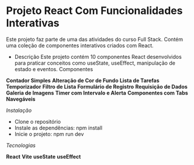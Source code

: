 # Projeto React Com Funcionalidades Interativas

Este projeto faz parte de uma das atividades do curso Full Stack. Contém uma coleção de componentes interativos criados com React.

- Descrição
Este projeto contém 10 componentes React desenvolvidos para praticar conceitos como useState, useEffect, manipulação de estado e eventos.
Componentes

**Contador Simples**
**Alteração de Cor de Fundo**
**Lista de Tarefas**
**Temporizador**
**Filtro de Lista**
**Formulário de Registro**
**Requisição de Dados**
**Galeria de Imagens**
**Timer com Intervalo e Alerta**
**Componentes com Tabs Navegáveis**

*Instalação*

- Clone o repositório
- Instale as dependências: npm install
- Inicie o projeto: npm run dev

*Tecnologias*

**React**
**Vite**
**useState**
**useEffect**